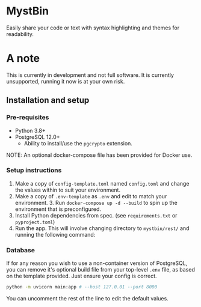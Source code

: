 # MystBin
Easily share your code or text with syntax highlighting and themes for readability.

# A note
This is currently in development and not full software.
It is currently unsupported, running it now is at your own risk.

## Installation and setup
### Pre-requisites
- Python 3.8+
- PostgreSQL 12.0+
    - Ability to install/use the `pgcrypto` extension.

NOTE: An optional docker-compose file has been provided for Docker use.

### Setup instructions
1. Make a copy of `config-template.toml` named `config.toml` and change the values within to suit your environment.
2. Make a copy of `.env-template` as `.env` and edit to match your environment.
    3. Run `docker-compose up -d --build` to spin up the environment that is preconfigured.
4. Install Python dependencies from spec. (see `requirements.txt` or `pyproject.toml`)
5. Run the app. This will involve changing directory to `mystbin/rest/` and running the following command:


### Database
If for any reason you wish to use a non-container version of PostgreSQL, you can remove it's optional build file from your top-level `.env` file, as based on the template provided. Just ensure your config is correct.

```sh
python -m uvicorn main:app # --host 127.0.01 --port 8000
```
You can uncomment the rest of the line to edit the default values.
